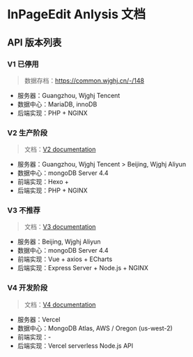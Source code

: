 # InPageEdit Anlysis 文档

## API 版本列表

### V1 <status status="error">已停用</status>

> 数据存档：https://common.wjghj.cn/-/148

- 服务器：Guangzhou, Wjghj Tencent
- 数据中心：MariaDB, innoDB
- 后端实现：PHP + NGINX

### V2 <status status="done">生产阶段</status>

> 文档：[V2 documentation](/develop/analysis/v2.html)

- 服务器：Guangzhou, Wjghj Tencent > Beijing, Wjghj Aliyun
- 数据中心：mongoDB Server 4.4
- 前端实现：Hexo + 
- 后端实现：PHP + NGINX

### V3 <status status="warining">不推荐</status>

> 文档：[V3 documentation](/develop/analysis/v3.html)

- 服务器：Beijing, Wjghj Aliyun
- 数据中心：mongoDB Server 4.4
- 前端实现：Vue + axios + ECharts
- 后端实现：Express Server + Node.js + NGINX

### V4 <status status="dev">开发阶段</status>

> 文档：[V4 documentation](/develop/analysis/v4.html)

- 服务器：Vercel
- 数据中心：MongoDB Atlas, AWS / Oregon (us-west-2)
- 前端实现：-
- 后端实现：Vercel serverless Node.js API
